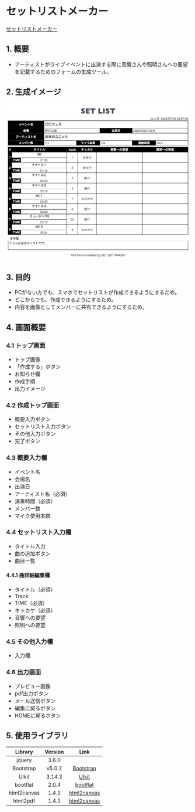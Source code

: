 # セットリストメーカー

[セットリストメーカー](https://setlistmaker.info)

## 1. 概要

* アーティストがライブイベントに出演する際に音響さんや照明さんへの要望を記載するためのフォームの生成ツール。

## 2. 生成イメージ

![セットリスト生成イメージ](./image/output_data_image.png "セットリストスタイル")

## 3. 目的

* PCがない方でも、スマホでセットリストが作成できるようにするため。
* どこからでも、作成できるようにするため。
* 内容を画像としてメンバーに共有できるようにするため。

## 4. 画面概要

### 4.1 トップ画面

* トップ画像
* 「作成する」ボタン
* お知らせ欄
* 作成手順
* 出力イメージ

### 4.2 作成トップ画面

* 概要入力ボタン
* セットリスト入力ボタン
* その他入力ボタン
* 完了ボタン

### 4.3 概要入力欄

* イベント名
* 会場名
* 出演日
* アーティスト名（必須）
* 演奏時間（必須）
* メンバー数
* マイク使用本数

### 4.4 セットリスト入力欄

* タイトル入力
* 曲の追加ボタン
* 曲目一覧

#### 4.4.1 曲詳細編集欄

* タイトル（必須）
* Track
* TIME（必須）
* キッカケ（必須）
* 音響への要望
* 照明への要望

### 4.5 その他入力欄

* 入力欄

### 4.6 出力画面

* プレビュー画像
* pdf出力ボタン
* メール送信ボタン
* 編集に戻るボタン
* HOMEに戻るボタン


## 5. 使用ライブラリ

|    Library    |    Version    |     Link      |
|:-------------:|:-------------:|:-------------:|
| jquery        | 3.6.0         |               |
| Bootstrap     | v5.0.2        | [Bootstrap](https://getbootstrap.com/) |
| UIkit         | 3.14.3        | [UIkit](https://www.getuikit.com) |
| bootflat      | 2.0.4         | [bootflat](http://bootflat.github.com/) |
| html2canvas   | 1.4.1         | [html2canvas](https://html2canvas.hertzen.com) |
| html2pdf      | 1.4.1         | [html2canvas](https://github.com/MrRio/jsPDF) |
